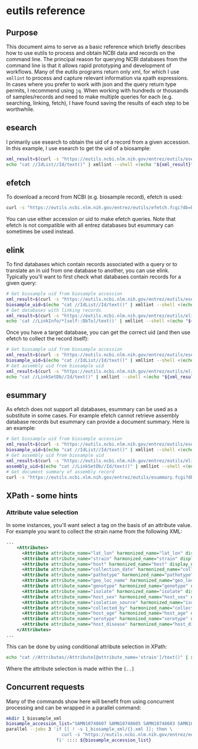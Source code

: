 # eutils reference
## Purpose
This document aims to serve as a basic reference which briefly describes how to use eutils to process and obtain NCBI data
and records on the command line. The principal reason for querying NCBI databases from the command line is that it allows
rapid prototyping and development of workflows. Many of the eutils programs return only xml, for which I use `xmllint` to
process and capture relevant information via xpath expressions. In cases where you prefer to work with json and the query
return type permits, I recommend using `jq`. When working with hundreds or thousands of samples/records and need to make
multiple queries for each (e.g. searching, linking, fetch), I have found saving the results of each step to be worthwhile.

## esearch
I primarily use esearch to obtain the uid of a record from a given accession. In this example, I use esearch to get the uid
of a biosample:
```bash
xml_result=$(curl -s "https://eutils.ncbi.nlm.nih.gov/entrez/eutils/esearch.fcgi?&db=biosample&term=SAMN10748607")
echo "cat //IdList//Id/text()" | xmllint --shell <(echo "${xml_result}") | sed '/\//d'
```

## efetch
To download a record from NCBI (e.g. biosample record), efetch is used:
```bash
curl -s "https://eutils.ncbi.nlm.nih.gov/entrez/eutils/efetch.fcgi?db=biosample&id=SAMN10748607" | xmllint --format -
```
You can use either accession or uid to make efetch queries. Note that efetch is not compatible with all entrez databases but
esummary can sometimes be used instead.

## elink
To find databases which contain records associated with a query or to translate an in uid from one database to another, you
can use elink. Typically you'll want to first check what databases contain records for a given query:
```bash
# Get biosample uid from biosample accession
xml_result=$(curl -s "https://eutils.ncbi.nlm.nih.gov/entrez/eutils/esearch.fcgi?&db=biosample&term=SAMN10748607")
biosample_uid=$(echo "cat //IdList//Id/text()" | xmllint --shell <(echo "${xml_result}") | sed '/\//d')
# Get databases with linking records
xml_result=$(curl -s "https://eutils.ncbi.nlm.nih.gov/entrez/eutils/elink.fcgi?dbfrom=biosample&id=${biosample_uid}&cmd=acheck")
echo 'cat //LinkInfo/*[self::DbTo]/text()' | xmllint --shell <(echo "${xml_result}") | sed -e '/^\//d' -e '/^ --/d'
```

Once you have a target database, you can get the correct uid (and then use efetch to collect the record itself):
```bash
# Get biosample uid from biosample accession
xml_result=$(curl -s "https://eutils.ncbi.nlm.nih.gov/entrez/eutils/esearch.fcgi?&db=biosample&term=SAMN10748607")
biosample_uid=$(echo "cat //IdList//Id/text()" | xmllint --shell <(echo "${xml_result}") | sed '/\//d')
# Get assembly uid from biosample uid
xml_result=$(curl -s "https://eutils.ncbi.nlm.nih.gov/entrez/eutils/elink.fcgi?dbfrom=biosample&db=assembly&id=${biosample_uid}")
echo "cat //LinkSetDb//Id/text()" | xmllint --shell <(echo "${xml_result}") | sed '/^\//d'
```

## esummary
As efetch does not support all databases, esummary can be used as a substitute in some cases. For example efetch cannot
retrieve assembly database records but esummary can provide a document summary. Here is an example:
```bash
# Get biosample uid from biosample accession
xml_result=$(curl -s "https://eutils.ncbi.nlm.nih.gov/entrez/eutils/esearch.fcgi?&db=biosample&term=SAMN10748607")
biosample_uid=$(echo "cat //IdList//Id/text()" | xmllint --shell <(echo "${xml_result}") | sed '/\//d')
# Get assembly uid from biosample uid
xml_result=$(curl -s "https://eutils.ncbi.nlm.nih.gov/entrez/eutils/elink.fcgi?dbfrom=biosample&db=assembly&id=${biosample_uid}")
assembly_uid=$(echo "cat //LinkSetDb//Id/text()" | xmllint --shell <(echo "${xml_result}") | sed '/^\//d')
# Get document summary of assembly record
curl -s "https://eutils.ncbi.nlm.nih.gov/entrez/eutils/esummary.fcgi?db=assembly&id=${assembly_uid}" | xmllint --format -
```

## XPath - some hints
### Attribute value selection
In some instances, you'll want select a tag on the basis of an attribute value. For example you want to collect the strain
name from the following XML:
```xml
...
    <Attributes>
      <Attribute attribute_name="lat_lon" harmonized_name="lat_lon" display_name="latitude and longitude">41.90 N 12.50 E</Attribute>
      <Attribute attribute_name="strain" harmonized_name="strain" display_name="strain">RMHi93</Attribute>
      <Attribute attribute_name="host" harmonized_name="host" display_name="host">Homo sapiens</Attribute>
      <Attribute attribute_name="collection_date" harmonized_name="collection_date" display_name="collection date">2012-07-20</Attribute>
      <Attribute attribute_name="pathotype" harmonized_name="pathotype" display_name="pathotype">NTHi</Attribute>
      <Attribute attribute_name="geo_loc_name" harmonized_name="geo_loc_name" display_name="geographic location">Italy: Roma</Attribute>
      <Attribute attribute_name="genotype" harmonized_name="genotype" display_name="genotype">ST-105</Attribute>
      <Attribute attribute_name="isolate" harmonized_name="isolate" display_name="isolate">missing</Attribute>
      <Attribute attribute_name="host_sex" harmonized_name="host_sex" display_name="host sex">female</Attribute>
      <Attribute attribute_name="isolation_source" harmonized_name="isolation_source" display_name="isolation source">oropharynx</Attribute>
      <Attribute attribute_name="collected_by" harmonized_name="collected_by" display_name="collected by">Department of Infectious, Parasitic and Immunomediated Diseases, Istituto Superiore di Sanita, Rome, Italy</Attribute>
      <Attribute attribute_name="host_age" harmonized_name="host_age" display_name="host age">9 months</Attribute>
      <Attribute attribute_name="serotype" harmonized_name="serotype" display_name="serotype">NT</Attribute>
      <Attribute attribute_name="host_disease" harmonized_name="host_disease" display_name="host disease">colonization</Attribute>
    </Attributes>
...
```
This can be done by using conditional attribute selection in XPath:
```bash
echo "cat //Attributes//Attribute[@attribute_name='strain']/text()" | xmllint --shell <(echo "${xml_result}") | sed '/^\//d'
```
Where the attribute selection is made within the `[..]`

## Concurrent requests
Many of the commands show here will benefit from using concurrent processing and can be wrapped in a parallel command:
```bash
mkdir 1_biosample_xml
biosample_accession_list="SAMN10748607 SAMN10748605 SAMN10748603 SAMN10748596 SAMN10748593 SAMN10748588 SAMN10748585"
parallel --jobs 3 'if [[ ! -s 1_biosample_xml/{}.xml ]]; then \
                     curl -s "https://eutils.ncbi.nlm.nih.gov/entrez/eutils/efetch.fcgi?db=biosample&id={}" | xmllint --format - > 1_biosample_xml/{}.xml; \
                   fi' :::: ${biosample_accession_list}
```
